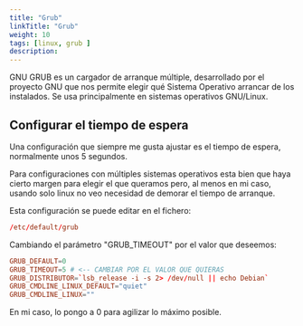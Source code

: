 ```yaml
---
title: "Grub"
linkTitle: "Grub"
weight: 10 
tags: [linux, grub ]
description: 
---
```


GNU GRUB es un cargador de arranque múltiple, desarrollado por el proyecto GNU que nos permite elegir qué Sistema Operativo arrancar de los instalados. Se usa principalmente en sistemas operativos GNU/Linux.

## Configurar el tiempo de espera
Una configuración que siempre me gusta ajustar es el tiempo de espera, normalmente unos 5 segundos.

Para configuraciones con múltiples sistemas operativos esta bien que haya cierto margen para elegir el que queramos pero, al menos en mi caso,
usando solo linux no veo necesidad de demorar el tiempo de arranque.

Esta configuración se puede editar en el fichero:
``` conf
/etc/default/grub
```

Cambiando el parámetro "GRUB_TIMEOUT" por el valor que deseemos:
``` conf
GRUB_DEFAULT=0 
GRUB_TIMEOUT=5 # <-- CAMBIAR POR EL VALOR QUE QUIERAS
GRUB_DISTRIBUTOR=`lsb_release -i -s 2> /dev/null || echo Debian`
GRUB_CMDLINE_LINUX_DEFAULT="quiet"
GRUB_CMDLINE_LINUX=""
```
En mi caso, lo pongo a 0 para agilizar lo máximo posible.
